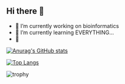 ## Hi there 👋

- 🔭 I’m currently working on bioinformatics
- 🌱 I’m currently learning EVERYTHING...
- 🏀

[![Anurag's GitHub stats](https://github-readme-stats.vercel.app/api?username=liuxiaZzz)](https://github.com/anuraghazra/github-readme-stats)

[![Top Langs](https://github-readme-stats.vercel.app/api/top-langs/?username=liuxiaZzz)](https://github.com/anuraghazra/github-readme-stats)

![trophy](https://github-profile-trophy.vercel.app/?username=liuxiaZzz)
